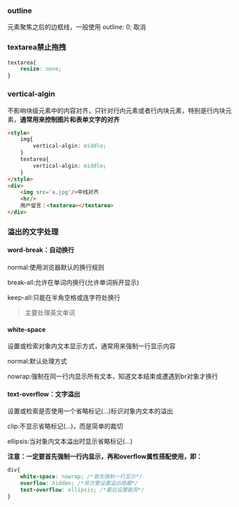 ### outline

元素聚焦之后的边框线，一般使用 outline: 0; 取消

### textarea禁止拖拽

```css
textarea{
    resize: none;
}
```

### vertical-algin

不影响块级元素中的内容对齐，只针对行内元素或者行内块元素，特别是行内块元素，**通常用来控制图片和表单文字的对齐**

```html
<style>
    img{
        vertical-algin: middle;
    }
    textarea{
        vertical-algin: middle;
    }
</style>
<div>
    <img src='a.jpg'/>中线对齐
    <hr/>
    用户留言：<textarea></textarea>
</div>
```

### 溢出的文字处理

#### word-break：自动换行 

normal:使用浏览器默认的换行规则

break-all:允许在单词内换行(允许单词拆开显示)

keep-all:只能在半角空格或连字符处换行

> 主要处理英文单词

#### white-space

设置或检索对象内文本显示方式，通常用来强制一行显示内容

normal:默认处理方式

nowrap:强制在同一行内显示所有文本，知道文本结束或遭遇到br对象才换行

#### text-overflow：文字溢出

设置或检索是否使用一个省略标记(...)标识对象内文本的溢出

clip:不显示省略标记(…)，而是简单的裁切

ellipsis:当对象内文本溢出时显示省略标记(...)

**注意：一定要首先强制一行内显示，再和overflow属性搭配使用，即：**

```css
div{
    white-space: nowrap; /*首先强制一行显示*/
    overflow: hidden; /*其次要设置溢出隐藏*/
    text-overflow: ellipsis; /*最后设置裁剪*/
}
```

